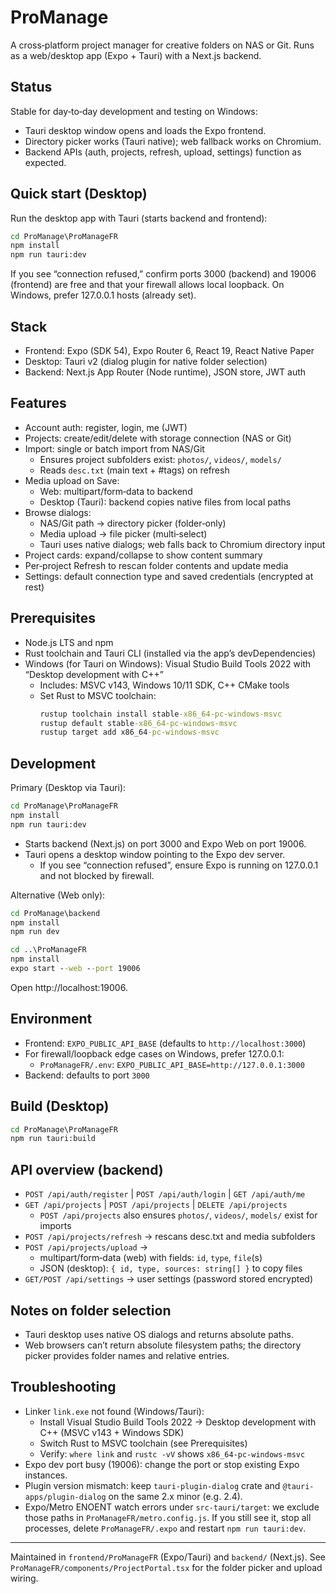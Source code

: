 # ProManage

A cross‑platform project manager for creative folders on NAS or Git. Runs as a web/desktop app (Expo + Tauri) with a Next.js backend.

## Status

Stable for day‑to‑day development and testing on Windows:
- Tauri desktop window opens and loads the Expo frontend.
- Directory picker works (Tauri native); web fallback works on Chromium.
- Backend APIs (auth, projects, refresh, upload, settings) function as expected.

## Quick start (Desktop)

Run the desktop app with Tauri (starts backend and frontend):

```cmd
cd ProManage\ProManageFR
npm install
npm run tauri:dev
```

If you see “connection refused,” confirm ports 3000 (backend) and 19006 (frontend) are free and that your firewall allows local loopback. On Windows, prefer 127.0.0.1 hosts (already set).

## Stack

- Frontend: Expo (SDK 54), Expo Router 6, React 19, React Native Paper
- Desktop: Tauri v2 (dialog plugin for native folder selection)
- Backend: Next.js App Router (Node runtime), JSON store, JWT auth

## Features

- Account auth: register, login, me (JWT)
- Projects: create/edit/delete with storage connection (NAS or Git)
- Import: single or batch import from NAS/Git
	- Ensures project subfolders exist: `photos/`, `videos/`, `models/`
	- Reads `desc.txt` (main text + #tags) on refresh
- Media upload on Save:
	- Web: multipart/form‑data to backend
	- Desktop (Tauri): backend copies native files from local paths
- Browse dialogs:
	- NAS/Git path → directory picker (folder‑only)
	- Media upload → file picker (multi‑select)
	- Tauri uses native dialogs; web falls back to Chromium directory input
- Project cards: expand/collapse to show content summary
- Per‑project Refresh to rescan folder contents and update media
- Settings: default connection type and saved credentials (encrypted at rest)

## Prerequisites

- Node.js LTS and npm
- Rust toolchain and Tauri CLI (installed via the app’s devDependencies)
- Windows (for Tauri on Windows): Visual Studio Build Tools 2022 with “Desktop development with C++”
	- Includes: MSVC v143, Windows 10/11 SDK, C++ CMake tools
	- Set Rust to MSVC toolchain:
		```cmd
		rustup toolchain install stable-x86_64-pc-windows-msvc
		rustup default stable-x86_64-pc-windows-msvc
		rustup target add x86_64-pc-windows-msvc
		```

## Development

Primary (Desktop via Tauri):

```cmd
cd ProManage\ProManageFR
npm install
npm run tauri:dev
```

- Starts backend (Next.js) on port 3000 and Expo Web on port 19006.
- Tauri opens a desktop window pointing to the Expo dev server.
	- If you see “connection refused”, ensure Expo is running on 127.0.0.1 and not blocked by firewall.

Alternative (Web only):

```cmd
cd ProManage\backend
npm install
npm run dev

cd ..\ProManageFR
npm install
expo start --web --port 19006
```

Open http://localhost:19006.

## Environment

- Frontend: `EXPO_PUBLIC_API_BASE` (defaults to `http://localhost:3000`)
- For firewall/loopback edge cases on Windows, prefer 127.0.0.1:
	- `ProManageFR/.env`: `EXPO_PUBLIC_API_BASE=http://127.0.0.1:3000`
- Backend: defaults to port `3000`

## Build (Desktop)

```cmd
cd ProManage\ProManageFR
npm run tauri:build
```

## API overview (backend)

- `POST /api/auth/register` | `POST /api/auth/login` | `GET /api/auth/me`
- `GET /api/projects` | `POST /api/projects` | `DELETE /api/projects`
	- `POST /api/projects` also ensures `photos/`, `videos/`, `models/` exist for imports
- `POST /api/projects/refresh` → rescans desc.txt and media subfolders
- `POST /api/projects/upload` →
	- multipart/form‑data (web) with fields: `id`, `type`, `file`(s)
	- JSON (desktop): `{ id, type, sources: string[] }` to copy files
- `GET/POST /api/settings` → user settings (password stored encrypted)

## Notes on folder selection

- Tauri desktop uses native OS dialogs and returns absolute paths.
- Web browsers can’t return absolute filesystem paths; the directory picker provides folder names and relative entries.

## Troubleshooting

- Linker `link.exe` not found (Windows/Tauri):
	- Install Visual Studio Build Tools 2022 → Desktop development with C++ (MSVC v143 + Windows SDK)
	- Switch Rust to MSVC toolchain (see Prerequisites)
	- Verify: `where link` and `rustc -vV` shows `x86_64-pc-windows-msvc`
- Expo dev port busy (19006): change the port or stop existing Expo instances.
- Plugin version mismatch: keep `tauri-plugin-dialog` crate and `@tauri-apps/plugin-dialog` on the same 2.x minor (e.g. 2.4).
- Expo/Metro ENOENT watch errors under `src-tauri/target`: we exclude those paths in `ProManageFR/metro.config.js`. If you still see it, stop all processes, delete `ProManageFR/.expo` and restart `npm run tauri:dev`.

---

Maintained in `frontend/ProManageFR` (Expo/Tauri) and `backend/` (Next.js). See `ProManageFR/components/ProjectPortal.tsx` for the folder picker and upload wiring.
